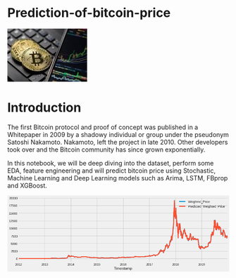 # Prediction-of-bitcoin-price
![bitcoin.jpg](logo.jpg)

# Introduction 

The first Bitcoin protocol and proof of concept was published in a Whitepaper in 2009 by a shadowy individual or group under the pseudonym Satoshi Nakamoto. Nakamoto, left the project in late 2010. Other developers took over and the Bitcoin community has since grown exponentially.

In this notebook, we will be deep diving into the dataset, perform some EDA, feature engineering and will predict bitcoin price using Stochastic, Machine Learning and Deep Learning models such as Arima, LSTM, FBprop and XGBoost.

![bitcoin.jpg](result.png)

